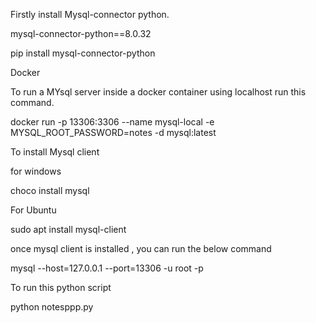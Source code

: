 Firstly install Mysql-connector python.

mysql-connector-python==8.0.32

pip install mysql-connector-python

Docker

To run a MYsql server inside a docker container using localhost run this command.

docker run -p 13306:3306 --name mysql-local -e MYSQL_ROOT_PASSWORD=notes -d mysql:latest

To install Mysql client 

for windows 

choco install mysql

For Ubuntu

sudo apt install mysql-client

once mysql client is installed , you can run the below command

mysql --host=127.0.0.1 --port=13306 -u root -p

To run this python script

python notesppp.py
